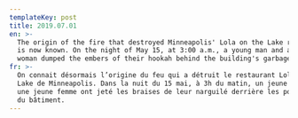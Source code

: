 ```yaml
---
templateKey: post
title: 2019.07.01
en: >-
  The origin of the fire that destroyed Minneapolis' Lola on the Lake restaurant
  is now known. On the night of May 15, at 3:00 a.m., a young man and a young
  woman dumped the embers of their hookah behind the building's garbage cans.
fr: >-
  On connait désormais l’origine du feu qui a détruit le restaurant Lola on the
  Lake de Minneapolis. Dans la nuit du 15 mai, à 3h du matin, un jeune homme et
  une jeune femme ont jeté les braises de leur narguilé derrière les poubelles
  du bâtiment.
---
```


